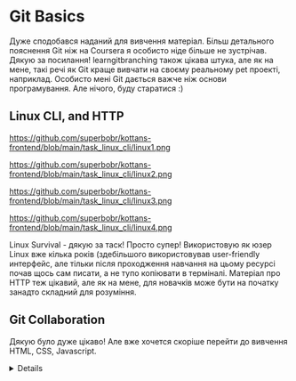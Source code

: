 # Git Basics
Дуже сподобався наданий для вивчення матеріал. Більш детального пояснення Git ніж на Coursera я особисто ніде більше не зустрічав. Дякую за посилання! learngitbranching також цікава штука, але як на мене, такі речі як Git краще вивчати на своєму реальному pet проекті, наприклад. Особисто мені Git дається важче ніж основи програмування. Але нічого, буду старатися :)

## Linux CLI, and HTTP
https://github.com/superbobr/kottans-frontend/blob/main/task_linux_cli/linux1.png

https://github.com/superbobr/kottans-frontend/blob/main/task_linux_cli/linux2.png

https://github.com/superbobr/kottans-frontend/blob/main/task_linux_cli/linux3.png

https://github.com/superbobr/kottans-frontend/blob/main/task_linux_cli/linux4.png

Linux Survival - дякую за таск! Просто супер! Використовую як юзер Linux вже кілька років (здебільшого використовував user-friendly интерфейс, але тільки після проходження навчання на цьому ресурсі почав щось сам писати, а не тупо копіювати в терміналі.
Матеріал про HTTP теж цікавий, але як на мене, для новачків може бути на початку занадто складний для розуміння.

## Git Collaboration
Дякую було дуже цікаво! Але вже хочется скоріше перейти до вивчення HTML, CSS, Javascript.

<details>
  
https://github.com/superbobr/kottans-frontend/blob/main/task_git_collaboration/git1.png

https://github.com/superbobr/kottans-frontend/blob/main/task_git_collaboration/git2.png

https://github.com/superbobr/kottans-frontend/blob/main/task_git_collaboration/git3.png

https://github.com/superbobr/kottans-frontend/blob/main/task_git_collaboration/git4.png

https://github.com/superbobr/kottans-frontend/blob/main/task_git_collaboration/git-game1.png

https://github.com/superbobr/kottans-frontend/blob/main/task_git_collaboration/git-game2.png
  
</details>
